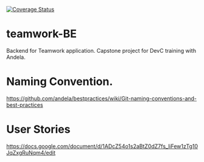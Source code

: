 [![Coverage Status](https://coveralls.io/repos/github/Stacalpha/teamwork-app/badge.svg?branch=develop)](https://coveralls.io/github/Stacalpha/teamwork-app?branch=develop)

# teamwork-BE
Backend for Teamwork application. Capstone project for DevC training with Andela.

# Naming Convention.
https://github.com/andela/bestpractices/wiki/Git-naming-conventions-and-best-practices

# User Stories
https://docs.google.com/document/d/1ADcZ54o1s2aBtZ0dZ7fs_liFew1zTg10JqZxgRuNqm4/edit
